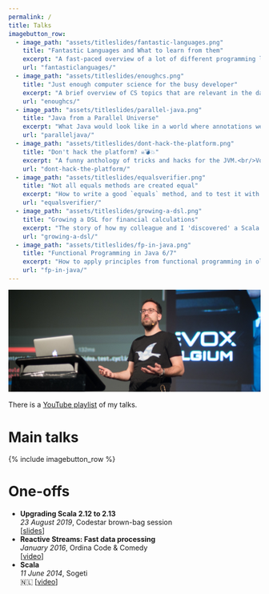 ```yaml
---
permalink: /
title: Talks
imagebutton_row:
  - image_path: "assets/titleslides/fantastic-languages.png"
    title: "Fantastic Languages and What to learn from them"
    excerpt: "A fast-paced overview of a lot of different programming languages, intended to entertain and perhaps even change a mind or two.<br/>Delivered at Devoxx UK 2021 and J-Fall 2021."
    url: "fantasticlanguages/"
  - image_path: "assets/titleslides/enoughcs.png"
    title: "Just enough computer science for the busy developer"
    excerpt: "A brief overview of CS topics that are relevant in the day-to-day work of every developer.<br/>Delivered at J-Fall 2021."
    url: "enoughcs/"
  - image_path: "assets/titleslides/parallel-java.png"
    title: "Java from a Parallel Universe"
    excerpt: "What Java would look like in a world where annotations were never invented.<br/>Delivered at J-Spring 2019 and [J-Fall 2019](https://www.youtube.com/watch?v=R0WnUd01f14)."
    url: "paralleljava/"
  - image_path: "assets/titleslides/dont-hack-the-platform.png"
    title: "Don't hack the platform? ☠️💣💥️"
    excerpt: "A funny anthology of tricks and hacks for the JVM.<br/>Voted 2018's ['best non-Venkat talk'](https://nljug.org/nieuws/j-fall-2018-the-top-10-sessions/) by the J-Fall audience!<br>Delivered at [J-Fall 2018](https://www.youtube.com/watch?v=3750lsxn8m8), [JavaZone 2018](https://vimeo.com/289655964), JBCNConf 2018 and more."
    url: "dont-hack-the-platform/"
  - image_path: "assets/titleslides/equalsverifier.png"
    title: "Not all equals methods are created equal"
    excerpt: "How to write a good `equals` method, and to test it with [EqualsVerifier](http://jqno.nl/equalsverifier).<br/>Delivered at [Devoxx 2017](https://www.youtube.com/watch?v=pNJ_O10XaoM) and JAX London 2021."
    url: "equalsverifier/"
  - image_path: "assets/titleslides/growing-a-dsl.png"
    title: "Growing a DSL for financial calculations"
    excerpt: "The story of how my colleague and I 'discovered' a Scala DSL for writing complex mortgage calculations.<br/>Delivered at [Typelevel Summit Oslo 2016](https://www.youtube.com/watch?v=w37mp3mbylw) and [Codestar Launch Event](https://www.youtube.com/watch?v=gmCQS72yFTg)."
    url: "growing-a-dsl/"
  - image_path: "assets/titleslides/fp-in-java.png"
    title: "Functional Programming in Java 6/7"
    excerpt: "How to apply principles from functional programming in older versions of Java."
    url: "fp-in-java/"
---
```

![devoxx](assets/devoxx.jpg)

There is a [YouTube playlist](https://www.youtube.com/playlist?list=PLBVdSBwCyRsE7zi7YhfYWua1Jzi_iv1GQ) of my talks.

# Main talks

{% include imagebutton_row %}

# One-offs

* **Upgrading Scala 2.12 to 2.13**
  <br>
  _23 August 2019_, Codestar brown-bag session
  <br>
  [[slides](../slides/scala-2.13/2019-08-23-codestar)]
* **Reactive Streams: Fast data processing**
  <br>
  _January 2016_, Ordina Code & Comedy
  <br>
  [[video](https://www.youtube.com/watch?v=D1njDQEldgA)]
* **Scala**
  <br>
  _11 June 2014_, Sogeti
  <br>
  🇳🇱 [[video](https://www.youtube.com/watch?v=uksqLVk2l6M)]
